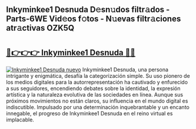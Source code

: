 ## Inkyminkee1 Desnuda D𝚎sn𝚞dos filtr𝚊dos - Parts-6WE Vid𝚎os f𝚘tos - N𝚞evas filtr𝚊ciones atr𝚊ctivas OZK5Q

# <h2><a href="http://mb8n58.tromn.icu/?c=Inkyminkee1+Desnuda">🔗👉👉👉 Inkyminkee1 Desnuda 🔗🔗</a></h2>

[![Inkyminkee1 Desnuda nuevo](https://i.imgur.com/pEAQMta.gif)](http://mb8n58.tromn.icu/?c=Inkyminkee1+Desnuda)
Inkyminkee1 Desnuda, una persona intrigante y enigmática, desafía la categorización simple. Su uso pionero de los medios digitales para la autorrepresentación ha cautivado y enfurecido a sus seguidores, encendiendo debates sobre la identidad, la expresión artística y la naturaleza evolutiva de las sociedades en línea. Aunque sus próximos movimientos no están claros, su influencia en el mundo digital es indiscutible. Impulsado por una determinación inquebrantable y un encanto innegable, el progreso de Inkyminkee1 Desnuda en el reino virtual es implacable.
